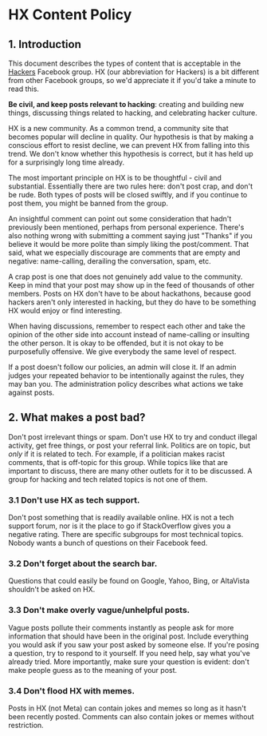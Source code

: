 # HX Content Policy

## 1. Introduction

This document describes the types of content that is acceptable in the [Hackers](https://www.facebook.com/groups/wearehx/) Facebook group. HX (our abbreviation for Hackers) is a bit different from other Facebook groups, so we'd appreciate it if you'd take a minute to read this.

**Be civil, and keep posts relevant to hacking**: creating and building new things, discussing things related to hacking, and celebrating hacker culture.

HX is a new community. As a common trend, a community site that becomes popular will decline in quality. Our hypothesis is that by making a conscious effort to resist decline, we can prevent HX from falling into this trend.  We don't know whether this hypothesis is correct, but it has held up for a surprisingly long time already.

The most important principle on HX is to be thoughtful - civil and substantial.  Essentially there are two rules here: don't post crap, and don't be rude. Both types of posts will be closed swiftly, and if you continue to post them, you might be banned from the group.

An insightful comment can point out some consideration that hadn't previously been mentioned, perhaps from personal experience.  There's also nothing wrong with submitting a comment saying just "Thanks" if you believe it would be more polite than simply liking the post/comment.  That said, what we especially discourage are comments that are empty and negative: name-calling, derailing the conversation, spam, etc.

A crap post is one that does not genuinely add value to the community. Keep in mind that your post may show up in the feed of thousands of other members.  Posts on HX don't have to be about hackathons, because good hackers aren't only interested in hacking, but they do have to be something HX would enjoy or find interesting.

When having discussions, remember to respect each other and take the opinion of the other side  into account instead of name-calling or insulting the other person. It is okay to be offended, but it is not okay to be purposefully offensive.  We give everybody the same level of respect.

If a post doesn't follow our policies, an admin will close it. If an admin judges your repeated behavior to be intentionally against the rules, they may ban you. The administration policy describes what actions we take against posts.

## 2. What makes a post bad?

Don't post irrelevant things or spam. Don't use HX to try and conduct illegal activity, get free things, or post your referral link. Politics are on topic, but *only* if it is related to tech. For example, if a politician makes racist comments, that is off-topic for this group. While topics like that are important to discuss, there are many other outlets for it to be discussed. A group for hacking and tech related topics is not one of them. 

### 3.1 Don't use HX as tech support.

Don't post something that is readily available online. HX is not a tech support forum, nor is it the place to go if StackOverflow gives you a negative rating. There are specific subgroups for most technical topics. Nobody wants a bunch of questions on their Facebook feed.

### 3.2 Don't forget about the search bar.

Questions that could easily be found on Google, Yahoo, Bing, or AltaVista shouldn't be asked on HX. 

### 3.3 Don't make overly vague/unhelpful posts.

Vague posts pollute their comments instantly as people ask for more information that should have been in the original post. Include everything you would ask if you saw your post asked by someone else. If you're posing a question, try to respond to it yourself. If you need help, say what you've already tried. More importantly, make sure your question is evident: don't make people guess as to the meaning of your post.

### 3.4 Don't flood HX with memes.

Posts in HX (not Meta) can contain jokes and memes so long as it hasn't been recently posted. Comments can also contain jokes or memes without restriction.
